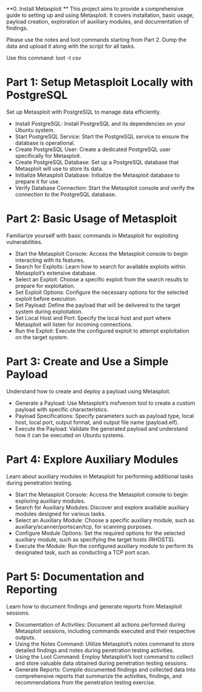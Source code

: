 **0. Install Metasploit ** This project aims to provide a comprehensive guide to setting up and using Metasploit. It covers installation, basic usage, payload creation, exploration of auxiliary modules, and documentation of findings.

Please use the notes and loot commands starting from Part 2. Dump the data and upload it along with the script for all tasks.

Use this command: loot -t csv

# Part 1: Setup Metasploit Locally with PostgreSQL       
Set up Metasploit with PostgreSQL to manage data efficiently.

- Install PostgreSQL: Install PostgreSQL and its dependencies on your Ubuntu system.
- Start PostgreSQL Service: Start the PostgreSQL service to ensure the database is operational.
- Create PostgreSQL User: Create a dedicated PostgreSQL user specifically for Metasploit.
- Create PostgreSQL Database: Set up a PostgreSQL database that Metasploit will use to store its data.
- Initialize Metasploit Database: Initialize the Metasploit database to prepare it for use.
- Verify Database Connection: Start the Metasploit console and verify the connection to the PostgreSQL database.

# Part 2: Basic Usage of Metasploit
Familiarize yourself with basic commands in Metasploit for exploiting vulnerabilities.

- Start the Metasploit Console: Access the Metasploit console to begin interacting with its features.
- Search for Exploits: Learn how to search for available exploits within Metasploit’s extensive database.
- Select an Exploit: Choose a specific exploit from the search results to prepare for exploitation.
- Set Exploit Options: Configure the necessary options for the selected exploit before execution.
- Set Payload: Define the payload that will be delivered to the target system during exploitation.
- Set Local Host and Port: Specify the local host and port where Metasploit will listen for incoming connections.
- Run the Exploit: Execute the configured exploit to attempt exploitation on the target system.

# Part 3: Create and Use a Simple Payload
Understand how to create and deploy a payload using Metasploit.

- Generate a Payload: Use Metasploit’s msfvenom tool to create a custom payload with specific characteristics.
- Payload Specifications: Specify parameters such as payload type, local host, local port, output format, and output file name (payload.elf).
- Execute the Payload: Validate the generated payload and understand how it can be executed on Ubuntu systems.
# Part 4: Explore Auxiliary Modules
Learn about auxiliary modules in Metasploit for performing additional tasks during penetration testing.

- Start the Metasploit Console: Access the Metasploit console to begin exploring auxiliary modules.
- Search for Auxiliary Modules: Discover and explore available auxiliary modules designed for various tasks.
- Select an Auxiliary Module: Choose a specific auxiliary module, such as auxiliary/scanner/portscan/tcp, for scanning purposes.
- Configure Module Options: Set the required options for the selected auxiliary module, such as specifying the target hosts (RHOSTS).
- Execute the Module: Run the configured auxiliary module to perform its designated task, such as conducting a TCP port scan.
# Part 5: Documentation and Reporting
Learn how to document findings and generate reports from Metasploit sessions.

- Documentation of Activities: Document all actions performed during Metasploit sessions, including commands executed and their respective outputs.
- Using the Notes Command: Utilize Metasploit’s notes command to store detailed findings and notes during penetration testing activities.
- Using the Loot Command: Employ Metasploit’s loot command to collect and store valuable data obtained during penetration testing sessions.
- Generate Reports: Compile documented findings and collected data into comprehensive reports that summarize the activities, findings, and recommendations from the penetration testing exercise.
